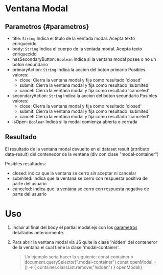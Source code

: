 # Ventana Modal

## Parametros {#parametros}

- title: `String` Indica el titulo de la ventada modal. Acepta texto enriquecido 
- body: `String` Indica el cuerpo de la ventada modal. Acepta texto enriquecido
- hasSecondaryButton: `Boolean` Indica si la ventana modal posee o no un boton secundario
- primaryAction: `String` Indica la accion del boton primario
  Posibles valores:
  - close: Cierra la ventana modal y fija como resultado 'closed'
  - submit: Cierra la ventana modal y fija como resultado 'submited'
  - cancel: Cierra la ventana modal y fija como resultado 'canceled'
- secondaryAction: `String` Indica la accion del boton secundario
  Posibles valores:
  - close: Cierra la ventana modal y fija como resultado 'closed'
  - submit: Cierra la ventana modal y fija como resultado 'submited'
  - cancel: Cierra la ventana modal y fija como resultado 'canceled'
- isOpen: `Boolean` Indica si la modal comienza abierta o cerrada


## Resultado

El resultado de la ventana modal devuelto en el dataset result (atrributo data-result) del contenedor de la ventana (div con clase "modal-container")

Posibles resultados: 
- closed: indica que la ventana se cerro sin aceptar ni cancelar
- submited: indica que la ventana se cerro con respuesta positiva de parte del usuario
- canceled: indica que la ventana se cerro con respuesta negativa de parte del usuario

# Uso

1. Incluir al final del body el partial modal.ejs con los [parametros](#parametros) detallados anteriormente.
2. Para abrir la ventana modal via JS quite la clase 'hidden' del conteneror de la ventana el cual tiene la clase 'modal-container'.

	> Un ejemplo seria hacer lo siguiente:
	> const container = document.querySelector(".modal-container")
	> const openModal = () => {
	> 	container.classList.remove("hidden")
	> }
	> openModal()
